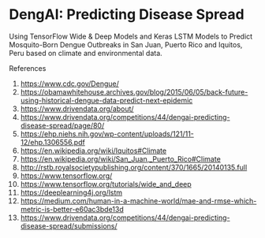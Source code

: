 # DengAI: Predicting Disease Spread
Using TensorFlow Wide & Deep Models and Keras LSTM Models to Predict Mosquito-Born Dengue Outbreaks in San Juan, Puerto Rico and Iquitos, Peru based on climate and environmental data.

References
1.	<https://www.cdc.gov/Dengue/>
2.	<https://obamawhitehouse.archives.gov/blog/2015/06/05/back-future-using-historical-dengue-data-predict-next-epidemic>
3.	https://www.drivendata.org/about/
4.	https://www.drivendata.org/competitions/44/dengai-predicting-disease-spread/page/80/
5.	https://ehp.niehs.nih.gov/wp-content/uploads/121/11-12/ehp.1306556.pdf
6.	https://en.wikipedia.org/wiki/Iquitos#Climate
7.	https://en.wikipedia.org/wiki/San_Juan,_Puerto_Rico#Climate
8.	http://rstb.royalsocietypublishing.org/content/370/1665/20140135.full
9.	https://www.tensorflow.org/
10.	https://www.tensorflow.org/tutorials/wide_and_deep
11.	https://deeplearning4j.org/lstm
12.	https://medium.com/human-in-a-machine-world/mae-and-rmse-which-metric-is-better-e60ac3bde13d
13.	https://www.drivendata.org/competitions/44/dengai-predicting-disease-spread/submissions/
